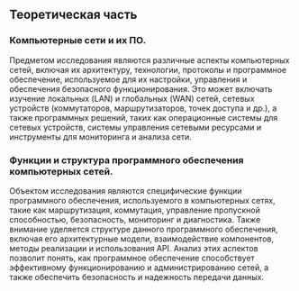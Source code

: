 ## Теоретическая часть
### Компьютерные сети и их ПО.
Предметом исследования являются различные аспекты компьютерных сетей, включая их архитектуру, технологии, протоколы и программное обеспечение, используемое для их настройки, управления и обеспечения безопасного функционирования. Это может включать изучение локальных (LAN) и глобальных (WAN) сетей, сетевых устройств (коммутаторов, маршрутизаторов, точек доступа и др.), а также программных решений, таких как операционные системы для сетевых устройств, системы управления сетевыми ресурсами и инструменты для мониторинга и анализа сети.

### Функции и структура программного обеспечения компьютерных сетей.  
Объектом исследования являются специфические функции программного обеспечения, используемого в компьютерных сетях, такие как маршрутизация, коммутация, управление пропускной способностью, безопасность, мониторинг и диагностика. Также внимание уделяется структуре данного программного обеспечения, включая его архитектурные модели, взаимодействие компонентов, методы реализации и использования API. Анализ этих аспектов позволит понять, как программное обеспечение способствует эффективному функционированию и администрированию сетей, а также обеспечить безопасность и надежность передачи данных.
